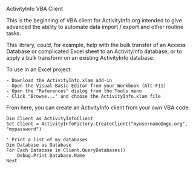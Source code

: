 
ActivityInfo VBA Client

This is the beginning of VBA client for ActivityInfo.org intended to give
advanced the ability to automate data import / export and other routine tasks.

This library, could, for example, help with the bulk transfer of an Access Database 
or complicated Excel sheet to an ActivityInfo database, or to apply a bulk transform
on an existing ActivityInfo database.

To use in an Excel project:

    - Download the ActivityInfo.xlam add-in
	- Open the Visual Basic Editor from your Workbook (Alt-F11)
	- Open the "References" dialog from the Tools menu
	- Click "Browse..." and choose the ActivityInfo.xlam file

From here, you can create an ActivityInfo client from your own VBA code:

    Dim Client as ActivityInfoClient
    Set Client = ActivityInfoFactory.CreateClient("myusername@ngo.org", "mypassword")
   
    ' Print a list of my databases
    Dim Database as Database
    For Each Database in Client.QueryDatabases() 
 	    Debug.Print Database.Name
    Next
	

   
